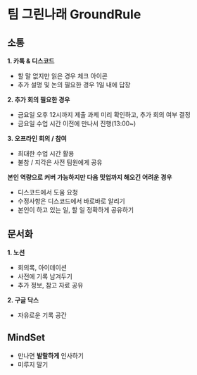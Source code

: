 
# **팀 그린나래 GroundRule**

## **소통**

**1. 카톡 & 디스코드**

- 할 말 없지만 읽은 경우 체크 아이콘
- 추가 설명 및 논의 필요한 경우 1일 내에 답장
  

**2. 추가 회의 필요한 경우**

- 금요일 오후 12시까지 제출 과제 미리 확인하고, 추가 회의 여부 결정
- 금요일 수업 시간 이전에 만나서 진행(13:00~)
  

**3. 오프라인 회의 / 참여**

- 최대한 수업 시간 활용
- 불참 / 지각은 사전 팀원에게 공유
  

**본인 역량으로 커버 가능하지만 다음 밋업까지 해오긴 어려운 경우**

- 디스코드에서 도움 요청
- 수정사항은 디스코드에서 바로바로 알리기
- 본인이 하고 있는 일, 할 일 정확하게 공유하기

  

## **문서화**

**1. 노션**

- 회의록, 아이데이션
- 사전에 기록 남겨두기
- 추가 정보, 참고 자료 공유

**2. 구글 닥스**

- 자유로운 기록 공간



## **MindSet**

- 만나면 **발랄하게** 인사하기
- 미루지 말기
  

  
